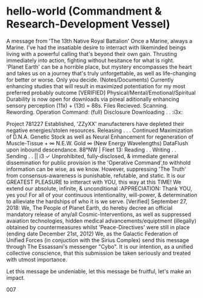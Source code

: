 # hello-world (Commandment & Research-Development Vessel)
A message from 'The 13th Native Royal Battalion' 
Once a Marine, always a Marine. I've had the insatiable desire to interract with likeminded beings living with a powerful calling that's beyond their own gain. Thrusting immediately into action, fighting without hesitance for what is right.  
'Planet Earth' can be a horrible place, but mystery encompasses the heart and takes us on a journey that's truly unforgettable, as well as life-changing for better or worse. Only you decide.
(Notes/Documents) Currently enhancing studies that will result in maximized potentiation for my most preferred probably outcome [VERIFIED]
Physical/Mental/Emotional/Spiritual Durability is now open for downloads via pineal aditionally enhancing sensory perception (11x) + (13t) = 88s. Files Recieved. Scanning. Rewording. Operation Command: (full) Disclosure Downloading . . :i3x:

Project 781227 Established, 'ZZyXX' manufacterers have depleted their negative energies/stolen resources. Releasing . . . 
Continued Maximization of D.N.A. Genetic Stock as well as Neural Enhancement for regeneration of Muscle-Tissue + ∞ N.E.W. Gold ∞ (New Energy Wavelengths) DataFlush upon inbound descendance. 88°NW | Fleet 13: Reading . . Writing . . Sending . . || i3 ✓
Unprohibited, fully-disclosed, & immediate general dissemination for public provision is the 'Operative Command',to withhold information can be wise, as we know. 
However, suppressing 'The Truth' from consensus-awareness is punishable, refutable, and static. It is our GREATEST PLEASURE to intteract with YOU, this way at this TIME! We extend our absolute, infinite, & unconditional :APPRECIATION: Thank YOU, yes you! For all of your continuous intentionality, will-power, & determination to allieviate the hardships of who it is we serve. 
[Verified] September 27, 2018: We, The People of Planet Earth, do hereby decree an official mandatory release of any/all Cosmic-Interventions, as well as suppressed avaiation technologies, hidden medical advancements/equiptment (illegally) obtained by countermeasures whilst 'Peace-Directives' were still in place (ending date December 21st, 2012) We, as the Galactic Federation of Unified Forces (in conjuction with the Sirius Complex) send this message through The Essassani's messenger "Cybo". It is our intention, as a unified collective conscience, that this submission be taken seriously and treated with utmost importance.



 
 Let this message be undeniable, let this message be fruitful, let's make an impact. 
 
 
007
 
